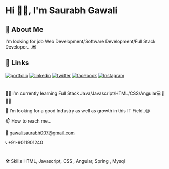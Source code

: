 
# Hi 👋🏻, I'm Saurabh Gawali
## 🚀 About Me
I'm looking for job Web Development/Software Development/Full Stack Developer....😎

## 🔗 Links
[![portfolio](https://img.shields.io/badge/my_portfolio-000?style=for-the-badge&logo=ko-fi&logoColor=white)](https://saurabhportfolio007.netlify.app/)
[![linkedin](https://img.shields.io/badge/linkedin-0A66C2?style=for-the-badge&logo=linkedin&logoColor=white)](https://www.linkedin.com/in/saurabh-gawali-2586961ba/)
[![twitter](https://img.shields.io/badge/twitter-1DA1F2?style=for-the-badge&logo=twitter&logoColor=white)](https://twitter.com/Saurabhg__007)
[![facebook](https://img.shields.io/badge/facebook-0A66C2?style=for-the-badge&logo=facebook&logoColor=white)](https://www.facebook.com/saurabh.gawali.526/)
[![Instagram](https://img.shields.io/badge/instagram-1DA1F2?style=for-the-badge&logo=instagram&logoColor=white)](https://www.instagram.com/saurabhgawali___007/)
#
👩‍🌱 I’m currently learning Full Stack Java/Javascript/HTML/CSS/Angular💻📝🙇‍♂️

💞️ I’m looking for a good Industry as well as growth in this IT Field..😍

📫 How to reach me...

📩 gawalisaurabh007@gmail.com

📞 +91-9011901240
# 
🛠 Skills
HTML, Javascript, CSS , Angular, Spring , Mysql

